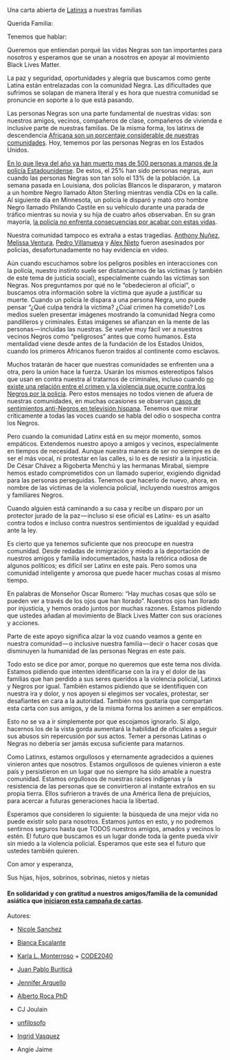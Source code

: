 Una carta abierta de [Latinxs](http://www.huffingtonpost.com/entry/why-people-are-using-the-term-latinx_us_57753328e4b0cc0fa136a159) a nuestras familias

Querida Familia:

Tenemos que hablar:

Queremos que entiendan porqué las vidas Negras son tan importantes para nosotros y esperamos que se unan a nosotros en apoyar al movimiento Black Lives Matter.

La paz y seguridad, oportunidades y alegría que buscamos como gente Latina están entrelazadas con la comunidad Negra. Las dificultades que sufrimos se solapan de manera literal y es hora que nuestra comunidad se pronuncie en soporte a lo que está pasando.

Las personas Negras son una parte fundamental de nuestras vidas: son nuestros amigos, vecinos, compañeros de clase, compañeros de vivienda e inclusive parte de nuestras familias. De la misma forma, los latinxs de descendencia [Africana son un porcentaje considerable de nuestras comunidades](http://www.pewresearch.org/fact-tank/2016/03/01/afro-latino-a-deeply-rooted-identity-among-u-s-hispanics/). Hoy, tememos por las personas Negras en los Estados Unidos.

[En lo que lleva del año ya han muerto mas de 500 personas a manos de la policía Estadounidense](https://www.washingtonpost.com/graphics/national/police-shootings-2016/). De estos, el 25% han sido personas negras, aun cuando las personas Negras son tan solo el 13% de la población. La semana pasada en Louisiana, dos policías Blancos le dispararon, y mataron a un hombre Negro llamado Alton Sterling mientras vendía CDs en la calle. Al siguiente día en Minnesota, un policía le disparó y mató otro hombre Negro llamado Philando Castile en su vehículo durante una parada de tráfico mientras su novia y su hija de cuatro años observaban. En su gran mayoría, [la policía no enfrenta consecuencias por acabar con estas vidas](http://www.washingtonpost.com/sf/investigative/2015/04/11/thousands-dead-few-prosecuted/).

Nuestra comunidad tampoco es extraña a estas tragedias. [Anthony Nuñez, Melissa Ventura](http://www.telesurtv.net/english/news/5-Latinos-Killed-by-US-Cops-This-WeekAnd-Media-Ignored-It-20160708-0024.html), [Pedro Villanueva](http://www.latimes.com/local/california/la-me-chp-shooting-vehicles-20160705-snap-story.html) y [Alex Nieto](https://justice4alexnieto.org/alex-story/) fueron asesinados por policías, desafortunadamente no hay evidencia en video.

Aún cuando escuchamos sobre los peligros posibles en interacciones con la policía, nuestro instinto suele ser distanciarnos de las víctimas (y también de este tema de justicia social), especialmente cuando las víctimas son Negras. Nos preguntamos por qué no le “obedecieron al oficial”, o buscamos otra información sobre la víctima que ayude a justificar su muerte. Cuando un policía le dispara a una persona Negra, uno puede pensar “¿Qué culpa tendrá la víctima? ¿Cúal crimen ha cometido? Los medios suelen presentar imágenes mostrando la comunidad Negra como pandilleros y criminales. Estas imágenes se afianzan en la mente de las personas — incluidas las nuestras. Se vuelve muy fácil ver a nuestros vecinos Negros como “peligrosos” antes que como humanos. Esta mentalidad viene desde antes de la fundación de los Estados Unidos, cuando los primeros Africanos fueron traídos al continente como esclavos.

Muchos tratarán de hacer que nuestras comunidades se enfrenten una a otra, pero la unión hace la fuerza. Usarán los mismos estereotipos falsos que usan en contra nuestra al tratarnos de criminales, incluso cuando [no existe una relación entre el crimen y la violencia que ocurre contra los Negros por la policía](http://mappingpoliceviolence.org/2015). Pero estos mensajes no todos vienen de afuera de nuestras comunidades, en muchas ocasiones se observan [casos de sentimientos anti-Negros en televisión hispana](http://alldigitocracy.org/the-dark-side-of-hispanic-tv/). Tenemos que mirar críticamente a todas las voces cuando se habla del odio o sospecha contra los Negros.

Pero cuando la comunidad Latinx está en su mejor momento, somos empáticos. Extendemos nuestro apoyo a amigos y vecinos, especialmente en tiempos de necesidad. Aunque nuestra manera de ser no siempre es de ser el más vocal, ni protestar en las calles, si lo es de resistir a la injusticia. De César Chávez a Rigoberta Menchú y las hermanas Mirabal, siempre hemos estado comprometidos con un llamado superior, exigiendo dignidad para las personas perseguidas. Tenemos que hacerlo de nuevo, ahora, en nombre de las víctimas de la violencia policial, incluyendo nuestros amigos y familiares Negros.

Cuando alguien está caminando a su casa y recibe un disparo por un protector jurado de la paz — incluso si ese oficial es Latinx- es un asalto contra todos e incluso contra nuestros sentimientos de igualdad y equidad ante la ley.

Es cierto que ya tenemos suficiente que nos preocupe en nuestra comunidad. Desde redadas de inmigración y miedo a la deportación de nuestros amigos y familia indocumentados, hasta la retórica odiosa de algunos políticos; es difícil ser Latinx en este país. Pero somos una comunidad inteligente y amorosa que puede hacer muchas cosas al mismo tiempo.

En palabras de Monseñor Oscar Romero: “Hay muchas cosas que sólo se pueden ver a través de los ojos que han llorado”. Nuestros ojos han llorado por injusticia, y hemos orado juntos por muchas razones. Estamos pidiendo que ustedes añadan al movimiento de Black Lives Matter con sus oraciones y acciones.

Parte de este apoyo significa alzar la voz cuando veamos a gente en nuestra comunidad — o inclusive nuestra familia — decir o hacer cosas que disminuyen la humanidad de las personas Negras en este país.

Todo esto se dice por amor, porque no queremos que este tema nos divída. Estamos pidiendo que intenten identificarse con la ira y el dolor de las familias que han perdido a sus seres queridos a la violencia policial, Latinxs y Negros por igual. También estamos pidiendo que se identifiquen con nuestra ira y dolor, y nos apoyen si elegimos ser vocales, protestar, ser desafiantes en cara a la autoridad. También nos gustaría que compartan esta carta con sus amigos, y de la misma forma los animen a ser empáticos.

Esto no se va a ir simplemente por que escojamos ignorarlo. Si algo, hacernos los de la vista gorda aumentará la habilidad de oficiales a seguir sus abusos sin repercusión por sus actos. Temer a personas Latinas o Negras no debería ser jamás excusa suficiente para matarnos.

Como Latinxs, estamos orgullosos y eternamente agradecidos a quienes vinieron antes que nosotros. Estamos orgullosos de quienes vinieron a este país y persistieron en un lugar que no siempre ha sido amable a nuestra comunidad. Estamos orgullosos de nuestras raíces indígenas y la resistencia de las personas que se convirtieron al instante extraños en su propia tierra. Ellos sufrieron a través de una América llena de prejuicios, para acercar a futuras generaciones hacia la libertad.

Esperamos que consideren lo siguiente: la búsqueda de una mejor vida no puede existir solo para nosotros. Estamos juntos en esto, y no podremos sentirnos seguros hasta que TODOS nuestros amigos, amados y vecinos lo estén. El futuro que buscamos es un lugar donde toda la gente pueda vivir sin miedo a la violencia policial. Esperamos que este sea el futuro que ustedes también quieren.

Con amor y esperanza,

Sus hijas, hijos, sobrinos, sobrinas, nietos y nietas

#### En solidaridad y con gratitud a nuestros amigos/familia de la comunidad asiática que [iniciaron esta campaña de cartas](https://lettersforblacklives.com/dear-mom-dad-uncle-auntie-black-lives-matter-to-us-too-7ca577d59f4c#.wp6se5it3).

Autores:

- [Nicole Sanchez](https://medium.com/u/b3349e3e2f14)

- [Bianca Escalante](https://medium.com/u/9fb8e40b40d8)

- [Karla L. Monterroso](https://medium.com/u/ca175a408c17) + [CODE2040](https://medium.com/u/c12eaf494b3)

- [Juan Pablo Buriticá](https://medium.com/u/89f68f70d05b)

- [Jennifer Arguello](https://medium.com/u/1fd6298c21b2)

- [Alberto Roca PhD](https://medium.com/u/45373a17741f)

- CJ Joulain

- [unfilosofo](https://medium.com/u/c0de220db3cf)

- [Ingrid Vasquez](https://medium.com/u/3df07951af)

- Angie Jaime


